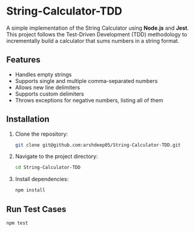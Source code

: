 # String-Calculator-TDD


A simple implementation of the String Calculator using **Node.js** and **Jest**. 
This project follows the Test-Driven Development (TDD) methodology to incrementally build a calculator that sums numbers in a string format.

## Features

- Handles empty strings
- Supports single and multiple comma-separated numbers
- Allows new line delimiters
- Supports custom delimiters
- Throws exceptions for negative numbers, listing all of them

## Installation

1. Clone the repository:
    ```bash
    git clone git@github.com:arshdeep05/String-Calculator-TDD.git
    ```
2. Navigate to the project directory:
    ```bash
    cd String-Calculator-TDD
    ```
3. Install dependencies:
    ```bash
    npm install
    ```

## Run Test Cases
```bash
npm test
```

